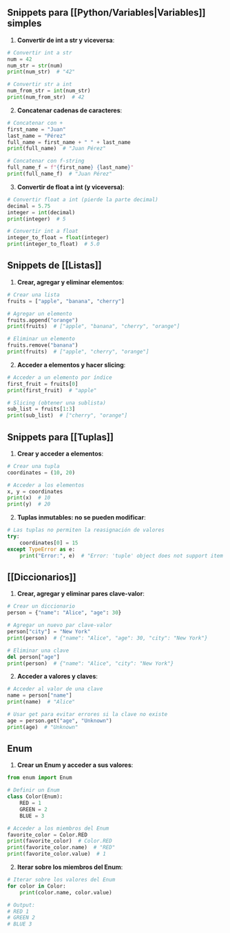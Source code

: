 ## Snippets para [[Python/Variables|Variables]] simples
1. **Convertir de int a str y viceversa**:
```python
# Convertir int a str
num = 42
num_str = str(num)
print(num_str)  # "42"

# Convertir str a int
num_from_str = int(num_str)
print(num_from_str)  # 42
```
2. **Concatenar cadenas de caracteres**:
```python
# Concatenar con +
first_name = "Juan"
last_name = "Pérez"
full_name = first_name + " " + last_name
print(full_name)  # "Juan Pérez"

# Concatenar con f-string
full_name_f = f"{first_name} {last_name}"
print(full_name_f)  # "Juan Pérez"
```
3. **Convertir de float a int (y viceversa)**:
```python
# Convertir float a int (pierde la parte decimal)
decimal = 5.75
integer = int(decimal)
print(integer)  # 5

# Convertir int a float
integer_to_float = float(integer)
print(integer_to_float)  # 5.0
```
## Snippets de [[Listas]]
1. **Crear, agregar y eliminar elementos**:
```python
# Crear una lista
fruits = ["apple", "banana", "cherry"]

# Agregar un elemento
fruits.append("orange")
print(fruits)  # ["apple", "banana", "cherry", "orange"]

# Eliminar un elemento
fruits.remove("banana")
print(fruits)  # ["apple", "cherry", "orange"]
```
2. **Acceder a elementos y hacer slicing**:
```python
# Acceder a un elemento por índice
first_fruit = fruits[0]
print(first_fruit)  # "apple"

# Slicing (obtener una sublista)
sub_list = fruits[1:3]
print(sub_list)  # ["cherry", "orange"]
```
## Snippets para [[Tuplas]]
1. **Crear y acceder a elementos**:
```python
# Crear una tupla
coordinates = (10, 20)

# Acceder a los elementos
x, y = coordinates
print(x)  # 10
print(y)  # 20
```
2. **Tuplas inmutables: no se pueden modificar**:
```python
# Las tuplas no permiten la reasignación de valores
try:
    coordinates[0] = 15
except TypeError as e:
    print("Error:", e)  # "Error: 'tuple' object does not support item assignment"

```
## [[Diccionarios]]
1. **Crear, agregar y eliminar pares clave-valor**:
```python
# Crear un diccionario
person = {"name": "Alice", "age": 30}

# Agregar un nuevo par clave-valor
person["city"] = "New York"
print(person)  # {"name": "Alice", "age": 30, "city": "New York"}

# Eliminar una clave
del person["age"]
print(person)  # {"name": "Alice", "city": "New York"}
```
2. **Acceder a valores y claves**:
```python
# Acceder al valor de una clave
name = person["name"]
print(name)  # "Alice"

# Usar get para evitar errores si la clave no existe
age = person.get("age", "Unknown")
print(age)  # "Unknown"
```
## Enum
1. **Crear un Enum y acceder a sus valores**:
```python
from enum import Enum

# Definir un Enum
class Color(Enum):
    RED = 1
    GREEN = 2
    BLUE = 3

# Acceder a los miembros del Enum
favorite_color = Color.RED
print(favorite_color)  # Color.RED
print(favorite_color.name)  # "RED"
print(favorite_color.value)  # 1
```
2. **Iterar sobre los miembros del Enum**:
```python
# Iterar sobre los valores del Enum
for color in Color:
    print(color.name, color.value)

# Output:
# RED 1
# GREEN 2
# BLUE 3
```